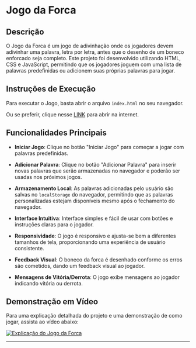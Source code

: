 # Jogo da Forca

## Descrição

O Jogo da Forca é um jogo de adivinhação onde os jogadores devem adivinhar uma palavra, letra por letra, antes que o desenho de um boneco enforcado seja completo. Este projeto foi desenvolvido utilizando HTML, CSS e JavaScript, permitindo que os jogadores joguem com uma lista de palavras predefinidas ou adicionem suas próprias palavras para jogar.

## Instruções de Execução

Para executar o Jogo, basta abrir o arquivo `index.html` no seu navegador.

Ou se preferir, clique nesse [LINK](https://swazera.github.io/jogo_forca/) para abrir na internet.

## Funcionalidades Principais

- **Iniciar Jogo**: Clique no botão "Iniciar Jogo" para começar a jogar com palavras predefinidas.

- **Adicionar Palavra**: Clique no botão "Adicionar Palavra" para inserir novas palavras que serão armazenadas no navegador e poderão ser usadas nos próximos jogos.

- **Armazenamento Local**: As palavras adicionadas pelo usuário são salvas no `localStorage` do navegador, permitindo que as palavras personalizadas estejam disponíveis mesmo após o fechamento do navegador.

- **Interface Intuitiva**: Interface simples e fácil de usar com botões e instruções claras para o jogador.

- **Responsividade**: O jogo é responsivo e ajusta-se bem a diferentes tamanhos de tela, proporcionando uma experiência de usuário consistente.

- **Feedback Visual**: O boneco da forca é desenhado conforme os erros são cometidos, dando um feedback visual ao jogador.

- **Mensagens de Vitória/Derrota**: O jogo exibe mensagens ao jogador indicando vitória ou derrota.

## Demonstração em Vídeo

Para uma explicação detalhada do projeto e uma demonstração de como jogar, assista ao vídeo abaixo:

[![Explicação do Jogo da Forca](https://img.youtube.com/vi/4H1A-nfot8s/0.jpg)](https://www.youtube.com/watch?v=4H1A-nfot8s)

---
